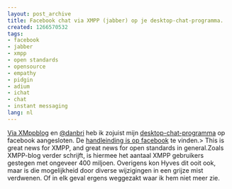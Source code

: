 ```yaml
---
layout: post_archive
title: Facebook chat via XMPP (jabber) op je desktop-chat-programma.
created: 1266570532
tags:
- facebook
- jabber
- xmpp
- open standards
- opensource
- empathy
- pidgin
- adium
- ichat
- chat
- instant messaging
lang: nl
---
```

[Via XMppblog](http://blog.xmpp.org/index.php/2010/02/welcome-facebook/) en [@danbri](http://twitter.com/danbri/statuses/9326981087) heb ik zojuist mijn [desktop-chat-programma](http://library.gnome.org/users/empathy/stable/introduction.html.en) op facebook aangesloten. De [handleinding is op facebook](http://www.facebook.com/sitetour/chat.php) te vinden.>  This is great news for XMPP, and great news for open standards in general.<!--break-->Zoals XMPP-blog verder schrijft, is hiermee het aantaal XMPP gebruikers gestegen met ongeveer 400 miljoen. Overigens kon Hyves dit ooit ook, maar is die mogelijkheid door diverse wijzigingen in een grijze mist verdwenen. Of in elk geval ergens weggezakt waar ik hem niet meer zie.
